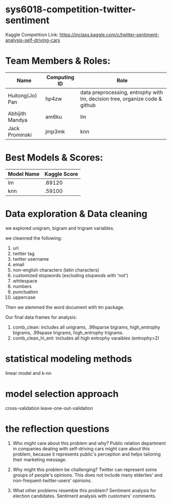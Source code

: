 # sys6018-competition-twitter-sentiment
Kaggle Competition Link: https://inclass.kaggle.com/c/twitter-sentiment-analysis-self-driving-cars
  
# Team Members & Roles:
|    Name         | Computing ID  |    Role       |
| -------------   | ------------- | ------------- |
| Huitong(Jo) Pan | hp4zw         | data preprocessing, entrophy with lm, decision tree, organize code & github    |
| Abhijith Mandya | am6ku         | lm            |
| Jack Prominski  | jmp3mk        | knn           |

# Best Models & Scores:

|   Model Name   | Kaggle Score |   
| -------------   | ------------- | 
| lm | .69120  |
| knn | .59100 | 

# Data exploration & Data cleaning 
we explored unigram, bigram and trigram variables.

we cleanned the following:
1. url
2. twitter tag
3. twitter username
4. email
5. non-english characters (latin characters)
6. customized stopwords (excluding stopwods with 'not')
7. whitespace
8. numbers
9. punctuation
10. uppercase

Then we stemmed the word document with tm package.

Our final data frames for analysis:
1. comb_clean: includes all unigrams, .99sparse bigrams, high_entrophy bigrams, .99spase trigrams, high_entrophy trigrams. 
2. comb_clean_hi_ent: includes all high entrophy varaibles (entrophy>2)

# statistical modeling methods
linear model and k-nn

# model selection approach 
cross-validation
leave-one-out-validation

# the reflection questions
1. Who might care about this problem and why?
Public relation department in companies dealing with self-driving cars might care about this problem, because it represents public's perception and helps tailoring their marketing message.
 
2. Why might this problem be challenging?
Twitter can represent some groups of people's opinions. This does not include many elderlies' and non-frequent-twitter-users' opinions.

3. What other problems resemble this problem?
Sentiment analysis for election candidates.
Sentiment analysis with customers' comments.
